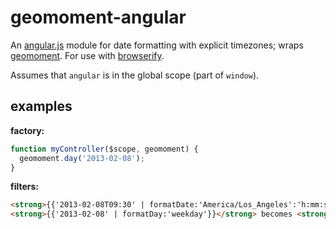 # geomoment-angular

An [angular.js](http://angularjs.org/) module for date formatting with explicit timezones; wraps [geomoment](https://github.com/goodeggs/geomoment).
For use with [browserify](https://github.com/substack/node-browserify).

Assumes that `angular` is in the global scope (part of `window`).

## examples

**factory:**
```javascript
function myController($scope, geomoment) {
  geomoment.day('2013-02-08');
}
```

**filters:**
```html
<strong>{{'2013-02-08T09:30' | formatDate:'America/Los_Angeles':'h:mm:ssa'}}</strong> becomes <strong>9:30:00am</strong>
<strong>{{'2013-02-08' | formatDay:'weekday'}}</strong> becomes <strong>Friday</strong>
```
